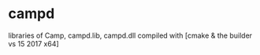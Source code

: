 # campd
libraries of Camp, campd.lib, campd.dll compiled with [cmake &amp; the builder vs 15 2017 x64] 
